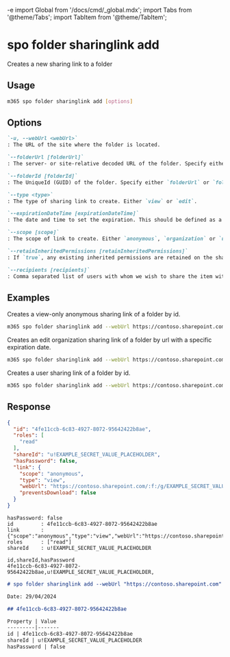 -e <!-- DISCLAIMER: All secrets, passwords, and sensitive values in this document are examples only and not real credentials. -->
import Global from '/docs/cmd/_global.mdx';
import Tabs from '@theme/Tabs';
import TabItem from '@theme/TabItem';

# spo folder sharinglink add

Creates a new sharing link to a folder

## Usage

```sh
m365 spo folder sharinglink add [options]
```

## Options

```md definition-list
`-u, --webUrl <webUrl>`
: The URL of the site where the folder is located.

`--folderUrl [folderUrl]`
: The server- or site-relative decoded URL of the folder. Specify either `folderUrl` or `folderId` but not both.

`--folderId [folderId]`
: The UniqueId (GUID) of the folder. Specify either `folderUrl` or `folderId` but not both.

`--type <type>`
: The type of sharing link to create. Either `view` or `edit`.

`--expirationDateTime [expirationDateTime]`
: The date and time to set the expiration. This should be defined as a valid ISO 8601 string.

`--scope [scope]`
: The scope of link to create. Either `anonymous`, `organization` or `users`. If not specified, the default of the organization will be used.

`--retainInheritedPermissions [retainInheritedPermissions]`
: If `true`, any existing inherited permissions are retained on the shared item when sharing this item for the first time. If `false`, all existing permissions are removed when sharing for the first time.

`--recipients [recipients]`
: Comma separated list of users with whom we wish to share the item with. Required when using scope `users`.
```

<Global />

## Examples

Creates a view-only anonymous sharing link of a folder by id.

```sh
m365 spo folder sharinglink add --webUrl https://contoso.sharepoint.com/sites/demo --folderId daebb04b-a773-4baa-b1d1-3625418e3234 --type view --scope anonymous
```

Creates an edit organization sharing link of a folder by url with a specific expiration date.

```sh
m365 spo folder sharinglink add --webUrl https://contoso.sharepoint.com/sites/demo --folderUrl /sites/demo/shared%20documents/Folder --type edit --scope organization --expirationDateTime '2022-11-30T00:00:00Z'
```

Creates a user sharing link of a folder by id.

```sh
m365 spo folder sharinglink add --webUrl https://contoso.sharepoint.com/sites/demo --folderId daebb04b-a773-4baa-b1d1-3625418e3234 --type view --scope users --recipients john@contoso.com,doe@contoso.com
```

## Response

<Tabs>
  <TabItem value="JSON">

  ```json
  {
    "id": "4fe11ccb-6c83-4927-8072-95642422b8ae",
    "roles": [
      "read"
    ],
    "shareId": "u!EXAMPLE_SECRET_VALUE_PLACEHOLDER",
    "hasPassword": false,
    "link": {
      "scope": "anonymous",
      "type": "view",
      "webUrl": "https://contoso.sharepoint.com/:f:/g/EXAMPLE_SECRET_VALUE_PLACEHOLDER",
      "preventsDownload": false
    }
  }
  ```

  </TabItem>
  <TabItem value="Text">

  ```text
  hasPassword: false
  id         : 4fe11ccb-6c83-4927-8072-95642422b8ae
  link       : {"scope":"anonymous","type":"view","webUrl":"https://contoso.sharepoint.com/:f:/g/EXAMPLE_SECRET_VALUE_PLACEHOLDER","preventsDownload":false}
  roles      : ["read"]
  shareId    : u!EXAMPLE_SECRET_VALUE_PLACEHOLDER
  ```

  </TabItem>
  <TabItem value="CSV">

  ```csv
  id,shareId,hasPassword
  4fe11ccb-6c83-4927-8072-95642422b8ae,u!EXAMPLE_SECRET_VALUE_PLACEHOLDER,
  ```

  </TabItem>
  <TabItem value="Markdown">

  ```md
  # spo folder sharinglink add --webUrl "https://contoso.sharepoint.com" --folderUrl "/shared documents/folder1" --type "view" --scope "anonymous"

  Date: 29/04/2024

  ## 4fe11ccb-6c83-4927-8072-95642422b8ae

  Property | Value
  ---------|-------
  id | 4fe11ccb-6c83-4927-8072-95642422b8ae
  shareId | u!EXAMPLE_SECRET_VALUE_PLACEHOLDER
  hasPassword | false
  ```

  </TabItem>
</Tabs>
